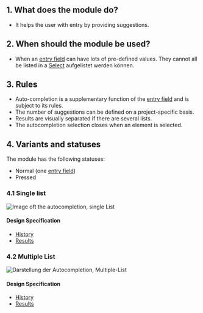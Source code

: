## 1. What does the module do? 
* It helps the user with entry by providing suggestions.

## 2. When should the module be used? 
*   When an [entry field](https://digital.sbb.ch/en/mobile/elements/textfield) can have lots of pre-defined values. They cannot all be listed in a [Select](https://digital.sbb.ch/en/mobile/elements/select) aufgelistet werden können.

## 3. Rules
*   Auto-completion is a supplementary function of the [entry field](https://digital.sbb.ch/en/mobile/elements/textfield) and is subject to its rules.
*   The number of suggestions can be defined on a project-specific basis.
*   Results are visually separated if there are several lists.
*   The autocompletion selection closes when an element is selected.

## 4. Variants and statuses 
The module has the following statuses:
*   Normal  (one [entry field](https://digital.sbb.ch/en/mobile/elements/textfield))
*   Pressed

### 4.1 Single list 
![Image oft the autocompletion, single List](https://raw.githubusercontent.com/sbb-design-systems/design-system-mobile-documentation/master/documentation/modules/autocompletion/images/MM16_Single_List.png 'class: image')

#### Design Specification
*   [History](https://sbb.invisionapp.com/d/main#/console/14051805/322943577/inspect)
*   [Results](https://sbb.invisionapp.com/d/main#/console/14051805/322943578/inspect)

### 4.2 Multiple List
![Darstellung der Autocompletion, Multiple-List](https://raw.githubusercontent.com/sbb-design-systems/design-system-mobile-documentation/master/documentation/modules/autocompletion/images/MM16_Multiple_List.png 'class: image')

#### Design Specification
*   [History](https://sbb.invisionapp.com/d/main#/console/14051805/322943579/inspect)
*   [Results](https://sbb.invisionapp.com/d/main#/console/14051805/322943580/inspect)



